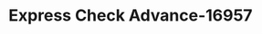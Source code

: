 ---
f_zip-code: 70546
f_state-code: LA
title: Express Check Advance-16957
f_phone: 337-616-2141
f_city-only: Jennings
f_address: 107 South Lake Arthur Avenue Jennings
f_location-unique-id: '16957'
slug: express-check-advance-16957
updated-on: '2024-05-30T13:46:58.046Z'
created-on: '2024-05-30T13:36:59.803Z'
published-on: '2024-05-30T13:54:32.469Z'
f_city-state: cms/city/jennings-la.md
f_company: cms/company/express-check-advance.md
f_state: cms/state/louisiana.md
layout: '[payday-loan].html'
tags: payday-loan
---